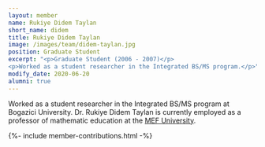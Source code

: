```yaml
---
layout: member
name: Rukiye Didem Taylan
short_name: didem
title: Rukiye Didem Taylan
image: /images/team/didem-taylan.jpg
position: Graduate Student
excerpt: "<p>Graduate Student (2006 - 2007)</p>
<p>Worked as a student researcher in the Integrated BS/MS program.</p>"
modify_date: 2020-06-20 
alumni: true
---
```


Worked as a student researcher in the Integrated BS/MS program at Bogazici University. Dr. Rukiye Didem Taylan is currently employed as a professor of mathematic education at the [MEF University](http://www.mef.edu.tr/en).

{%- include member-contributions.html -%}